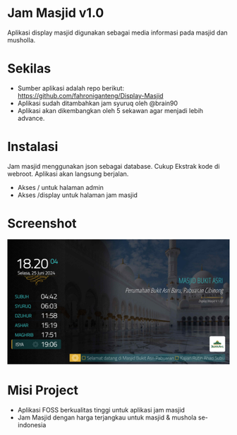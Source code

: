 # Jam Masjid v1.0
Aplikasi display masjid digunakan sebagai media informasi pada masjid dan musholla.  

# Sekilas
* Sumber aplikasi adalah repo berikut: https://github.com/fahroniganteng/Display-Masjid
* Aplikasi sudah ditambahkan jam syuruq oleh @brain90
* Aplikasi akan dikembangkan oleh 5 sekawan agar menjadi lebih advance.

# Instalasi

Jam masjid menggunakan json sebagai database. Cukup Ekstrak kode di webroot. Aplikasi akan langsung berjalan.

* Akses / untuk halaman admin
* Akses /display untuk halaman jam masjid

# Screenshot
![screenshot](https://github.com/brain90/jam-masjid/blob/main/dist/img/sc.jpg)

# Misi Project

* Aplikasi FOSS berkualitas tinggi untuk aplikasi jam masjid
* Jam Masjid dengan harga terjangkau untuk masjid & mushola se-indonesia
